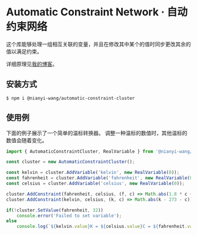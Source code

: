 # Automatic Constraint Network · 自动约束网络

这个库能够处理一组相互关联的变量，并且在修改其中某个的值时同步更改其余的值以满足约束。

详细原理见[我的博客](https://wangnianyi2001.github.io/blog/automatic-constraint-network/)。

## 安装方式

```shell
$ npm i @nianyi-wang/automatic-constraint-cluster
```

## 使用例

下面的例子展示了一个简单的温标转换器。
调整一种温标的数值时，其他温标的数值会随着变化。

```js
import { AutomaticConstraintCluster, RealVariable } from '@nianyi-wang/automatic-constraint-cluster';

const cluster = new AutomaticConstraintCluster();

const kelvin = cluster.AddVariable('kelvin', new RealVariable(0));
const fahrenheit = cluster.AddVariable('fahrenheit', new RealVariable(0));
const celsius = cluster.AddVariable('celsius', new RealVariable(0));

cluster.AddConstraint(fahrenheit, celsius, (f, c) => Math.abs(1.8 * c + 32 - f));
cluster.AddConstraint(kelvin, celsius, (k, c) => Math.abs(k - 273 - c));

if(!cluster.SetValue(fahrenheit, 32))
	console.error('Failed to set variable');
else
	console.log(`${kelvin.value}K = ${celsius.value}C = ${fahrenheit.value}F`);

```
